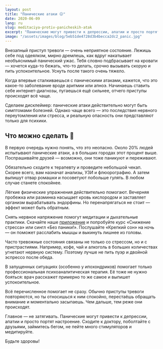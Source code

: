```yaml
---
layout: post
title: "Панические атаки 😖"
date: 2020-06-09
lang: ru
slug: meditaciya-protiv-panicheskih-atak
excerpt: "Панические могут привести к депрессии, апатии и просто портят настроение. Что сделать, чтобы они не портили жизнь?"
image: "/assets/images/blog/5eb51de4728d3b4becca2dc2_panic.jpg"
---
```


Внезапный приступ тревоги — очень неприятное состояние. Лежишь себе под одеялком, мирно дремлешь, как вдруг накатывает необъяснимый панический ужас. Тебя словно подбрасывает на кровати — хочется куда-то бежать, что-то делать, срочно вызывать скорую и пить успокоительное. Уснуть после такого очень тяжело.

Когда впервые сталкиваешься с паническими атаками, кажется, что это какое-то заболевание вроде аритмии или апноэ. Начинаешь ставить себе интернет-диагнозы, пугаешься ещё сильнее, отчего приступы происходят всё чаще.

Сделаем дисклеймер: панические атаки действительно могут быть симптомами болезней. Однако чаще всего — это последствия нервного переутомления или стресса, и реальную опасность они представляют только для психики.

## Что можно сделать 😬
В первую очередь нужно понять, что это неопасно. Около 20% людей испытывают панические атаки, а в больших городах этот процент выше. Поспрашивайте друзей — возможно, они тоже паникуют и переживают.

Обязательно сходите к терапевту и проведите небольшой чекап. Скорее всего, вам назначат анализы, УЗИ и флюорографию. А затем выпишут отвар ромашки и посоветуют побольше гулять. В любом случае станете спокойнее.

Лёгкие физические упражнения действительно помогают. Вечерняя пробежка или разминка насыщает кровь кислородом и заставляет организм вырабатывать эндорфины. Но перенапрягаться не стоит — эффект может быть обратным.

Снять нервное напряжение помогут медитации и дыхательные практики. Скачайте наше [приложение](https://itunes.apple.com/us/app/практика-медитации-на-русском/id1467786415) и попробуйте курс «Снижение стресса» или сингл «Без паники!». Послушайте «Крепкий сон» на ночь — он поможет расслабить мышцы и выкинуть лишнее из головы.

Часто тревожные состояния связаны не только со стрессом, но и с пристрастиями. Например, кофе, чай и алкоголь в больших количествах угнетают нервную систему. Поэтому лучше не пить пуэр и двойной эспрессо после обеда.

В запущенных ситуациях (особенно у ипохондриков) помогает только профессиональная психоаналитическая терапия. Её тоже не нужно бояться: врач расскажет примерно то же самое и выпишет успокоительное.

Всё перечисленное помогает не сразу. Обычно приступы тревоги повторяются, но ты относишься к ним спокойно, перестаёшь обращать внимание и моментально засыпаешь. Чем дальше, тем реже они происходят.

Главное — не затягивать. Панические могут привести к депрессии, апатии и просто портят настроение. Сходите к доктору, поболтайте с друзьями, займитесь бегом, не пейте много стимуляторов и медитируйте.

Будьте здоровы!